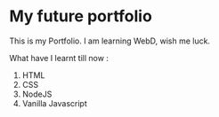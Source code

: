 # My future portfolio

This is my Portfolio. I am learning WebD, wish me luck.

What have I learnt till now :
1. HTML
2. CSS
3. NodeJS
4. Vanilla Javascript